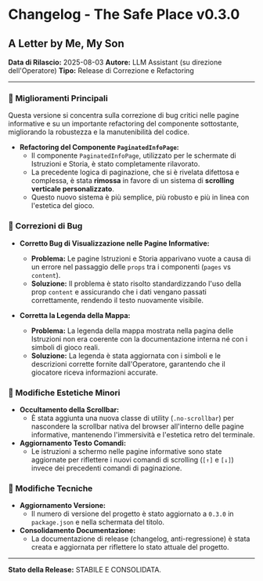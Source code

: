 # Changelog - The Safe Place v0.3.0
## A Letter by Me, My Son

**Data di Rilascio:** 2025-08-03
**Autore:** LLM Assistant (su direzione dell'Operatore)
**Tipo:** Release di Correzione e Refactoring

---

### 🌟 Miglioramenti Principali

Questa versione si concentra sulla correzione di bug critici nelle pagine informative e su un importante refactoring del componente sottostante, migliorando la robustezza e la manutenibilità del codice.

- **Refactoring del Componente `PaginatedInfoPage`:**
  - Il componente `PaginatedInfoPage`, utilizzato per le schermate di Istruzioni e Storia, è stato completamente rilavorato.
  - La precedente logica di paginazione, che si è rivelata difettosa e complessa, è stata **rimossa** in favore di un sistema di **scrolling verticale personalizzato**.
  - Questo nuovo sistema è più semplice, più robusto e più in linea con l'estetica del gioco.

### 🐛 Correzioni di Bug

- **Corretto Bug di Visualizzazione nelle Pagine Informative:**
  - **Problema:** Le pagine Istruzioni e Storia apparivano vuote a causa di un errore nel passaggio delle `props` tra i componenti (`pages` vs `content`).
  - **Soluzione:** Il problema è stato risolto standardizzando l'uso della prop `content` e assicurando che i dati vengano passati correttamente, rendendo il testo nuovamente visibile.

- **Corretta la Legenda della Mappa:**
  - **Problema:** La legenda della mappa mostrata nella pagina delle Istruzioni non era coerente con la documentazione interna né con i simboli di gioco reali.
  - **Soluzione:** La legenda è stata aggiornata con i simboli e le descrizioni corrette fornite dall'Operatore, garantendo che il giocatore riceva informazioni accurate.

### 🎨 Modifiche Estetiche Minori

- **Occultamento della Scrollbar:**
  - È stata aggiunta una nuova classe di utility (`.no-scrollbar`) per nascondere la scrollbar nativa del browser all'interno delle pagine informative, mantenendo l'immersività e l'estetica retro del terminale.
- **Aggiornamento Testo Comandi:**
  - Le istruzioni a schermo nelle pagine informative sono state aggiornate per riflettere i nuovi comandi di scrolling (`[↑]` e `[↓]`) invece dei precedenti comandi di paginazione.

### 🔧 Modifiche Tecniche

- **Aggiornamento Versione:**
  - Il numero di versione del progetto è stato aggiornato a `0.3.0` in `package.json` e nella schermata del titolo.
- **Consolidamento Documentazione:**
  - La documentazione di release (changelog, anti-regressione) è stata creata e aggiornata per riflettere lo stato attuale del progetto.
---
**Stato della Release:** STABILE E CONSOLIDATA.
